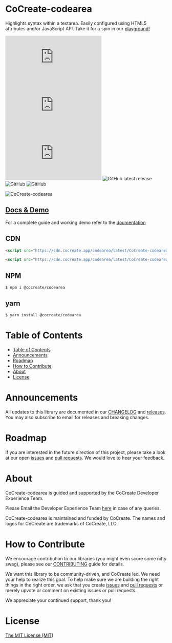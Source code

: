 # CoCreate-codearea

Highlights syntax within a textarea. Easily configured using HTML5 attributes and/or JavaScript API. Take it for a spin in our [playground!](https://cocreate.app/docs/codearea)

![min file size in bytes](https://img.badgesize.io/https://cdn.cocreate.app/codearea/latest/CoCreate-codearea.min.js?style=flat-square&label=minified&color=orange)
![gzip file size in bytes](https://img.badgesize.io/https://cdn.cocreate.app/codearea/latest/CoCreate-codearea.min.js?compression=gzip&style=flat-square&label=gzip&color=yellow)
![brotlifile size in bytes](https://img.badgesize.io/https://cdn.cocreate.app/codearea/latest/CoCreate-codearea.min.js?compression=brotli&style=flat-square&label=brotli)
![GitHub latest release](https://img.shields.io/github/v/release/CoCreate-app/CoCreate-codearea?style=flat-square)
![GitHub](https://img.shields.io/github/license/CoCreate-app/CoCreate-codearea?style=flat-square)
![GitHub](https://img.shields.io/static/v1?style=flat-square&label=&message=Hiring&color=blueviolet)


![CoCreate-codearea](https://cdn.cocreate.app/docs/CoCreate-codearea.gif)

## [Docs & Demo](https://cocreate.app/docs/codearea)

For a complete guide and working demo refer to the [doumentation](https://cocreate.app/docs/codearea)

## CDN

```html
<script src="https://cdn.cocreate.app/codearea/latest/CoCreate-codearea.min.js"></script>
```

```html
<script src="https://cdn.cocreate.app/codearea/latest/CoCreate-codearea.min.css"></script>
```

## NPM

```shell
$ npm i @cocreate/codearea
```

## yarn

```shell
$ yarn install @cocreate/codearea
```

# Table of Contents

- [Table of Contents](#table-of-contents)
- [Announcements](#announcements)
- [Roadmap](#roadmap)
- [How to Contribute](#how-to-contribute)
- [About](#about)
- [License](#license)

<a name="announcements"></a>

# Announcements

All updates to this library are documented in our [CHANGELOG](https://github.com/CoCreate-app/CoCreate-codearea/blob/master/CHANGELOG.md) and [releases](https://github.com/CoCreate-app/CoCreate-codearea/releases). You may also subscribe to email for releases and breaking changes.

<a name="roadmap"></a>

# Roadmap

If you are interested in the future direction of this project, please take a look at our open [issues](https://github.com/CoCreate-app/CoCreate-codearea/issues) and [pull requests](https://github.com/CoCreate-app/CoCreate-codearea/pulls). We would love to hear your feedback.

<a name="about"></a>

# About

CoCreate-codearea is guided and supported by the CoCreate Developer Experience Team.

Please Email the Developer Experience Team [here](mailto:develop@cocreate.app) in case of any queries.

CoCreate-codearea is maintained and funded by CoCreate. The names and logos for CoCreate are trademarks of CoCreate, LLC.

<a name="contribute"></a>

# How to Contribute

We encourage contribution to our libraries (you might even score some nifty swag), please see our [CONTRIBUTING](https://github.com/CoCreate-app/CoCreate-codearea/blob/master/CONTRIBUTING.md) guide for details.

We want this library to be community-driven, and CoCreate led. We need your help to realize this goal. To help make sure we are building the right things in the right order, we ask that you create [issues](https://github.com/CoCreate-app/CoCreate-codearea/issues) and [pull requests](https://github.com/CoCreate-app/CoCreate-codearea/pulls) or merely upvote or comment on existing issues or pull requests.

We appreciate your continued support, thank you!

# License

[The MIT License (MIT)](https://github.com/CoCreate-app/CoCreate-codearea/blob/master/LICENSE)
